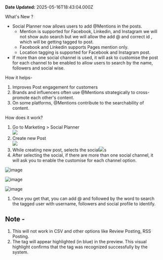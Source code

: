 **Date Updated:** 2025-05-16T18:43:04.000Z
  
  
What's New ?

* Social Planner now allows users to add @Mentions in the posts.  
   * Mention is supported for Facebook, Linkedin, and Instagram we will not show auto search but we will allow the add @ and correct id , which will be getting tagged to post.  
   * Facebook and Linkedin supports Pages mention only.  
   * Location tagging is supported for Facebook and Instagram post.
* If more than one social channel is used, it will ask to customise the post for each channel to be enabled to allow users to search by the name, followers and social wise.

How it helps-

1. Improves Post engagement for customers
2. Brands and influencers often use @Mentions strategically to cross-promote each other's content.
3. On some platforms, @Mentions contribute to the searchability of content.

How does it work?

1. Go to Marketing > Social Planner  
![](https://s3.amazonaws.com/cdn.freshdesk.com/data/helpdesk/attachments/production/155027869759/original/kNAVB-O3oN1JyRvEzTpqrSBzqvM1E-y94Q.png?1718798547)
2. Create new Post  
![](https://s3.amazonaws.com/cdn.freshdesk.com/data/helpdesk/attachments/production/155027869771/original/1mK26J4E9CRvcWBh-MC1NUCpOxpomSYXgg.png?1718798571)
3. While creating new post, selects the social![](https://s3.amazonaws.com/cdn.freshdesk.com/data/helpdesk/attachments/production/155027869858/original/umlmfICOmfmnmcTiTxZJI_eXksC7vkitrQ.png?1718798646)s
4. After selecting the social, if there are more than one social channel, it will ask you to enable the customise for each channel option.

![image](https://s3.amazonaws.com/cdn.freshdesk.com/data/helpdesk/attachments/production/155027869644/original/gghtG_W-WIfPmtTq3IlL50_L2i3-SIV68g.jpeg?1718798461)

![image](https://s3.amazonaws.com/cdn.freshdesk.com/data/helpdesk/attachments/production/155027869643/original/woh4XMsCNn2CU7BFjbu46I4C8rTXXoMCAw.jpeg?1718798461)

![image](https://s3.amazonaws.com/cdn.freshdesk.com/data/helpdesk/attachments/production/155027869645/original/WgZ97jMXwsqBUjW1GgCswe51IKSYQxZ5aQ.jpeg?1718798461)

1. Once you get that, you can add @ and followed by the word to search the tagged user with username, followers and social profile to identify.

  
## **Note -** 

1. This will not work in CSV and other options like Review Posting, RSS Posting.
2. The tag will appear highlighted (in blue) in the preview. This visual highlight confirms that the tag was recognized successfully by the system.